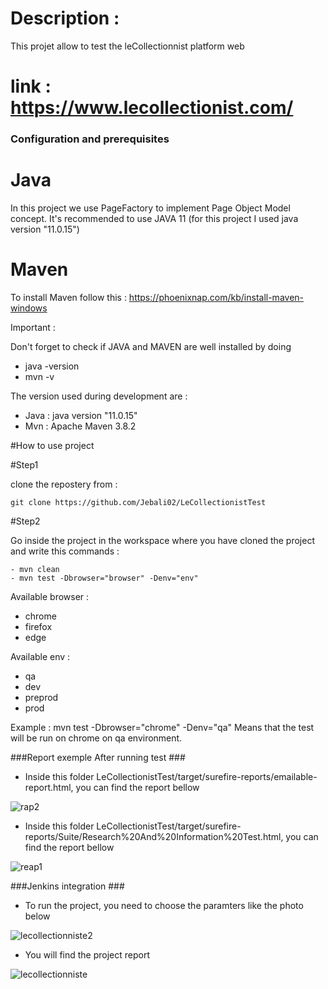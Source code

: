 # Description :

This projet allow to test the leCollectionnist platform web 

# link : https://www.lecollectionist.com/

### Configuration and prerequisites ###

 # Java #
In this project we use PageFactory to implement Page Object Model concept. It's recommended to use JAVA 11 (for this project I used java version "11.0.15")

 
 # Maven #
To install Maven follow this : https://phoenixnap.com/kb/install-maven-windows
 
Important :

Don't forget to check if JAVA and MAVEN are well installed by doing
 - java -version
 - mvn -v

The version used during development are :

 - Java : java version "11.0.15"
 - Mvn : Apache Maven 3.8.2

#How to use project

#Step1

clone the repostery from :

	git clone https://github.com/Jebali02/LeCollectionistTest
	
#Step2

Go inside the project in the workspace where you have cloned the project and write this commands :
   
    - mvn clean 
  	- mvn test -Dbrowser="browser" -Denv="env"
 
 Available browser : 
 - chrome
 - firefox
 - edge
 
 Available env :
 - qa
 - dev
 - preprod
 - prod 
 
Example :  mvn test -Dbrowser="chrome" -Denv="qa"
Means that the test will be run on chrome on qa environment.


###Report exemple After running test ###

* Inside this folder LeCollectionistTest/target/surefire-reports/emailable-report.html, you can find the report bellow

![rap2](https://user-images.githubusercontent.com/116507752/205501638-9deb97a3-41cf-4a8f-b596-3a1a3ea0d952.PNG)

* Inside this folder LeCollectionistTest/target/surefire-reports/Suite/Research%20And%20Information%20Test.html, you can find the report bellow

![reap1](https://user-images.githubusercontent.com/116507752/205501646-b90daa80-be65-46c3-83b1-4fc0ccb41d68.PNG)

###Jenkins integration ###

* To run the project, you need to choose the paramters like the photo below

![lecollectionniste2](https://user-images.githubusercontent.com/116507752/205698082-b991a7c6-6b06-41d6-b924-2b158a1b02af.PNG)

* You will find the project report

![lecollectionniste](https://user-images.githubusercontent.com/116507752/205698257-7a580e8f-3189-48e2-b9ea-efe1b367d76d.PNG)


